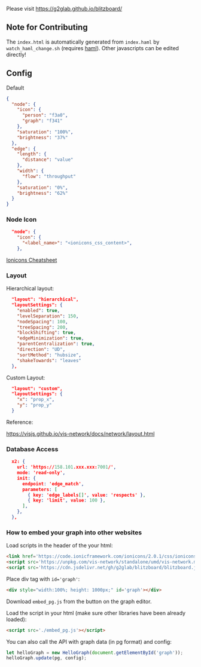 Please visit https://g2glab.github.io/blitzboard/

## Note for Contributing

The `index.html` is automatically generated from `index.haml` by `watch_haml_change.sh` (requires [haml](https://github.com/haml/haml)).
Other javascripts can be edited directly!

## Config

Default

```json
{
  "node": {
    "icon": {
      "person": "f3a0",
      "graph": "f341"
    },
    "saturation": "100%",
    "brightness": "37%"
  },
  "edge": {
    "length": {
      "distance": "value"
    },
    "width": {
      "flow": "throughput"
    },
    "saturation": "0%",
    "brightness": "62%"
  }
}
```

### Node Icon

```json
  "node": {
    "icon": {
      "<label_name>": "<ionicons_css_content>",
    },
```

[Ionicons Cheatsheet](https://ionic.io/ionicons/v2/cheatsheet.html)

### Layout

Hierarchical layout:

```json
  "layout": "hierarchical",
  "layoutSettings": {
    "enabled": true,
    "levelSeparation": 150,
    "nodeSpacing": 100,
    "treeSpacing": 200,
    "blockShifting": true,
    "edgeMinimization": true,
    "parentCentralization": true,
    "direction": "UD",
    "sortMethod": "hubsize",
    "shakeTowards": "leaves"
  },
```

Custom Layout:

```json
  "layout": "custom",
  "layoutSettings": {
    "x": "prop_x",
    "y": "prop_y"
  }
```

Reference:

https://visjs.github.io/vis-network/docs/network/layout.html

### Database Access

```json
  x2: {
    url: 'https://158.101.xxx.xxx:7001/',
    mode: 'read-only',
    init: {
      endpoint: 'edge_match',
      parameters: [
        { key: 'edge_labels[]', value: 'respects' },
        { key: 'limit', value: 100 },
      ],
    },
  },

```

### How to embed your graph into other websites

Load scripts in the header of the your html:  

```html
<link href='https://code.ionicframework.com/ionicons/2.0.1/css/ionicons.min.css' rel='stylesheet'>
<script src='https://unpkg.com/vis-network/standalone/umd/vis-network.min.js'></script>
<script src='https://cdn.jsdelivr.net/gh/g2glab/blitzboard/blitzboard.js'></script>
```

Place div tag with `id='graph'`:

```html
<div style="width:100%; height: 1000px;" id='graph'></div>
```

Download `embed_pg.js` from the button on the graph editor.

Load the script in your html (make sure other libraries have been already loaded):

```html
<script src='./embed_pg.js'></script>
```

You can also call the API with graph data (in pg format) and config:

```javascript
let helloGraph = new HelloGraph(document.getElementById('graph'));
helloGraph.update(pg, config);
```
